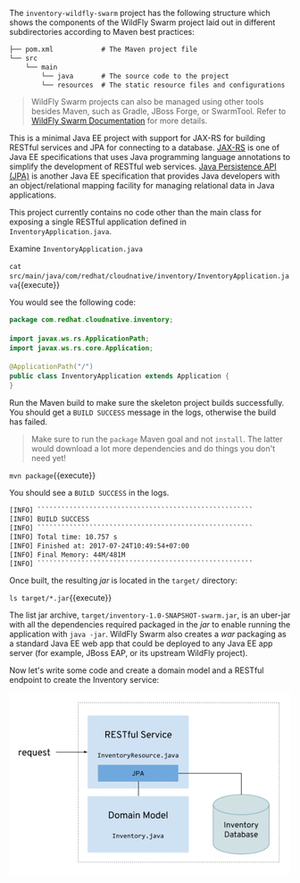 The `inventory-wildfly-swarm` project has the following structure which shows the components of 
the WildFly Swarm project laid out in different subdirectories according to Maven best practices:

```
├── pom.xml            # The Maven project file
└── src
    └── main
        └── java       # The source code to the project
        └── resources  # The static resource files and configurations
```

> WildFly Swarm projects can also be managed using other tools besides Maven, such as
> Gradle, JBoss Forge, or SwarmTool. Refer to 
> [WildFly Swarm Documentation](https://wildfly-swarm.gitbooks.io/wildfly-swarm-users-guide/getting-started/tooling/forge-addon.html) 
> for more details.

This is a minimal Java EE project with support for JAX-RS for building RESTful services and JPA for connecting
to a database. [JAX-RS](https://docs.oracle.com/javaee/7/tutorial/jaxrs.htm) is one of Java EE specifications that uses Java programming language annotations to simplify the development of RESTful web services. [Java Persistence API (JPA)](https://docs.oracle.com/javaee/7/tutorial/partpersist.htm) is another Java EE specification that provides Java developers with an object/relational mapping facility for managing relational data in Java applications.

This project currently contains no code other than the main class for exposing a single 
RESTful application defined in `InventoryApplication.java`. 

Examine `InventoryApplication.java`

`cat src/main/java/com/redhat/cloudnative/inventory/InventoryApplication.java`{{execute}}

You would see the following code:

```java
package com.redhat.cloudnative.inventory;

import javax.ws.rs.ApplicationPath;
import javax.ws.rs.core.Application;

@ApplicationPath("/")
public class InventoryApplication extends Application {
}
```

Run the Maven build to make sure the skeleton project builds successfully. You should get a `BUILD SUCCESS` message 
in the logs, otherwise the build has failed.

> Make sure to run the `package` Maven goal and not `install`. The latter would 
> download a lot more dependencies and do things you don't need yet!

`mvn package`{{execute}}

You should see a `BUILD SUCCESS` in the logs.

```
[INFO] ``````````````````````````````````````````````````````
[INFO] BUILD SUCCESS
[INFO] ``````````````````````````````````````````````````````
[INFO] Total time: 10.757 s
[INFO] Finished at: 2017-07-24T10:49:54+07:00
[INFO] Final Memory: 44M/481M
[INFO] ``````````````````````````````````````````````````````
```

Once built, the resulting *jar* is located in the `target/` directory:

`ls target/*.jar`{{execute}}

The list jar archive, `target/inventory-1.0-SNAPSHOT-swarm.jar`, is an uber-jar with 
all the dependencies required packaged in the *jar* to enable running the 
application with `java -jar`. WildFly Swarm also creates a *war* packaging as a standard Java EE web app 
that could be deployed to any Java EE app server (for example, JBoss EAP, or its upstream WildFly project). 

Now let's write some code and create a domain model and a RESTful endpoint to create the Inventory service:

![Inventory RESTful Service](../assets/wfswarm-inventory-arch.png)

